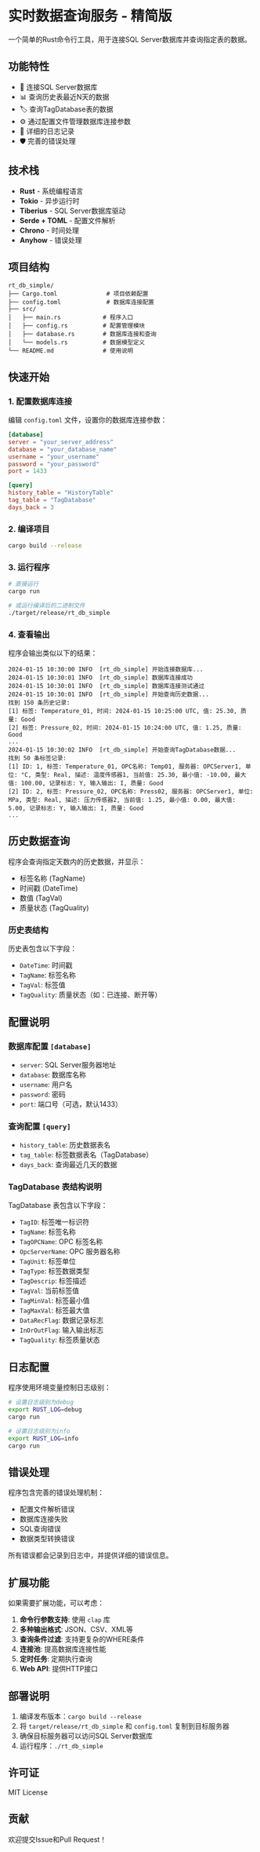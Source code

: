 # 实时数据查询服务 - 精简版

一个简单的Rust命令行工具，用于连接SQL Server数据库并查询指定表的数据。

## 功能特性

- 🔗 连接SQL Server数据库
- 📊 查询历史表最近N天的数据
- 🏷️ 查询TagDatabase表的数据
- ⚙️ 通过配置文件管理数据库连接参数
- 📝 详细的日志记录
- 🛡️ 完善的错误处理

## 技术栈

- **Rust** - 系统编程语言
- **Tokio** - 异步运行时
- **Tiberius** - SQL Server数据库驱动
- **Serde + TOML** - 配置文件解析
- **Chrono** - 时间处理
- **Anyhow** - 错误处理

## 项目结构

```
rt_db_simple/
├── Cargo.toml              # 项目依赖配置
├── config.toml             # 数据库连接配置
├── src/
│   ├── main.rs            # 程序入口
│   ├── config.rs          # 配置管理模块
│   ├── database.rs        # 数据库连接和查询
│   └── models.rs          # 数据模型定义
└── README.md              # 使用说明
```

## 快速开始

### 1. 配置数据库连接

编辑 `config.toml` 文件，设置你的数据库连接参数：

```toml
[database]
server = "your_server_address"
database = "your_database_name"
username = "your_username"
password = "your_password"
port = 1433

[query]
history_table = "HistoryTable"
tag_table = "TagDatabase"
days_back = 3
```

### 2. 编译项目

```bash
cargo build --release
```

### 3. 运行程序

```bash
# 直接运行
cargo run

# 或运行编译后的二进制文件
./target/release/rt_db_simple
```

### 4. 查看输出

程序会输出类似以下的结果：

```
2024-01-15 10:30:00 INFO  [rt_db_simple] 开始连接数据库...
2024-01-15 10:30:01 INFO  [rt_db_simple] 数据库连接成功
2024-01-15 10:30:01 INFO  [rt_db_simple] 数据库连接测试通过
2024-01-15 10:30:01 INFO  [rt_db_simple] 开始查询历史数据...
找到 150 条历史记录:
[1] 标签: Temperature_01, 时间: 2024-01-15 10:25:00 UTC, 值: 25.30, 质量: Good
[2] 标签: Pressure_02, 时间: 2024-01-15 10:24:00 UTC, 值: 1.25, 质量: Good
...
2024-01-15 10:30:02 INFO  [rt_db_simple] 开始查询TagDatabase数据...
找到 50 条标签记录:
[1] ID: 1, 标签: Temperature_01, OPC名称: Temp01, 服务器: OPCServer1, 单位: °C, 类型: Real, 描述: 温度传感器1, 当前值: 25.30, 最小值: -10.00, 最大值: 100.00, 记录标志: Y, 输入输出: I, 质量: Good
[2] ID: 2, 标签: Pressure_02, OPC名称: Press02, 服务器: OPCServer1, 单位: MPa, 类型: Real, 描述: 压力传感器2, 当前值: 1.25, 最小值: 0.00, 最大值: 5.00, 记录标志: Y, 输入输出: I, 质量: Good
...
```

## 历史数据查询

程序会查询指定天数内的历史数据，并显示：
- 标签名称 (TagName)
- 时间戳 (DateTime)
- 数值 (TagVal)
- 质量状态 (TagQuality)

### 历史表结构
历史表包含以下字段：
- `DateTime`: 时间戳
- `TagName`: 标签名称
- `TagVal`: 标签值
- `TagQuality`: 质量状态（如：已连接、断开等）

## 配置说明

### 数据库配置 `[database]`

- `server`: SQL Server服务器地址
- `database`: 数据库名称
- `username`: 用户名
- `password`: 密码
- `port`: 端口号（可选，默认1433）

### 查询配置 `[query]`

- `history_table`: 历史数据表名
- `tag_table`: 标签数据表名（TagDatabase）
- `days_back`: 查询最近几天的数据

### TagDatabase 表结构说明

TagDatabase 表包含以下字段：
- `TagID`: 标签唯一标识符
- `TagName`: 标签名称
- `TagOPCName`: OPC 标签名称
- `OpcServerName`: OPC 服务器名称
- `TagUnit`: 标签单位
- `TagType`: 标签数据类型
- `TagDescrip`: 标签描述
- `TagVal`: 当前标签值
- `TagMinVal`: 标签最小值
- `TagMaxVal`: 标签最大值
- `DataRecFlag`: 数据记录标志
- `InOrOutFlag`: 输入输出标志
- `TagQuality`: 标签质量状态

## 日志配置

程序使用环境变量控制日志级别：

```bash
# 设置日志级别为debug
export RUST_LOG=debug
cargo run

# 设置日志级别为info
export RUST_LOG=info
cargo run
```

## 错误处理

程序包含完善的错误处理机制：

- 配置文件解析错误
- 数据库连接失败
- SQL查询错误
- 数据类型转换错误

所有错误都会记录到日志中，并提供详细的错误信息。

## 扩展功能

如果需要扩展功能，可以考虑：

1. **命令行参数支持**: 使用 `clap` 库
2. **多种输出格式**: JSON、CSV、XML等
3. **查询条件过滤**: 支持更复杂的WHERE条件
4. **连接池**: 提高数据库连接性能
5. **定时任务**: 定期执行查询
6. **Web API**: 提供HTTP接口

## 部署说明

1. 编译发布版本：`cargo build --release`
2. 将 `target/release/rt_db_simple` 和 `config.toml` 复制到目标服务器
3. 确保目标服务器可以访问SQL Server数据库
4. 运行程序：`./rt_db_simple`

## 许可证

MIT License

## 贡献

欢迎提交Issue和Pull Request！